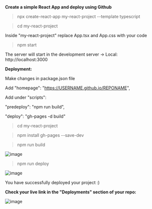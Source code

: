 **Create a simple React App and deploy using Github**

>npx create-react-app my-react-project --template typescript

>cd my-react-project

Inside "my-react-project" replace App.tsx and App.css with your code

>npm start

The server will start in the development server -> Local: http://localhost:3000

**Deployment:**

Make changes in package.json file

  Add "homepage": "https://USERNAME.github.io/REPONAME",
  
 Add under "scripts":
 
 "predeploy": "npm run build",
 
 "deploy": "gh-pages -d build"


>cd my-react-project

>npm install gh-pages --save-dev

>npm run build

![image](https://github.com/user-attachments/assets/e6cfd1d2-c40b-4146-af5c-6d76c538cf6b)


>npm run deploy

![image](https://github.com/user-attachments/assets/a80a51d3-719f-4879-8ef9-24e8f3b7f86a)



You have successfully deployed your project :)
>
>
>
**Check your live link in the "Deployments" section of your repo:**


![image](https://github.com/user-attachments/assets/0535a80f-68ae-43c8-8c44-2f61da75fb4f)

